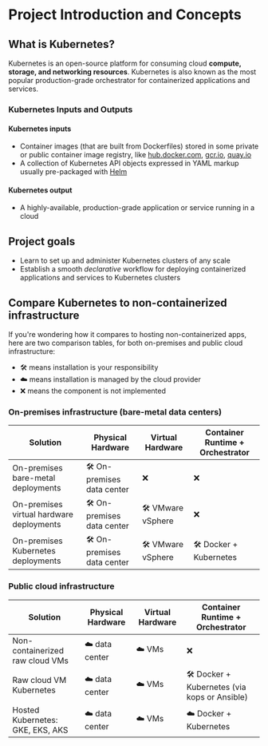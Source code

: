 # Project Introduction and Concepts

## What is Kubernetes?

Kubernetes is an open-source platform for consuming cloud **compute, storage, and networking resources**. Kubernetes is also known as the most popular production-grade orchestrator for containerized applications and services.

### Kubernetes Inputs and Outputs

#### Kubernetes inputs

- Container images (that are built from Dockerfiles) stored in some private or public container image registry, like [hub.docker.com](https://hub.docker.com/), [gcr.io](https://cloud.google.com/container-registry/), [quay.io](https://quay.io/)
- A collection of Kubernetes API objects expressed in YAML markup usually pre-packaged with [Helm](https://helm.sh/)

#### Kubernetes output

- A highly-available, production-grade application or service running in a cloud

## Project goals

- Learn to set up and administer Kubernetes clusters of any scale
- Establish a smooth *declarative* workflow for deploying containerized applications and services to Kubernetes clusters

## Compare Kubernetes to non-containerized infrastructure

If you're wondering how it compares to hosting non-containerized apps, here are two comparison tables, for both on-premises and public cloud infrastructure:

- 🛠 means installation is your responsibility
- ☁️ means installation is managed by the cloud provider
- ❌ means the component is not implemented

### On-premises infrastructure (bare-metal data centers)

| Solution | Physical Hardware | Virtual Hardware | Container Runtime + Orchestrator |
| --- | --- | --- | --- |
| On-premises bare-metal deployments | 🛠 On-premises data center | ❌ | ❌ |
| On-premises virtual hardware deployments | 🛠 On-premises data center | 🛠 VMware vSphere | ❌ |
| On-premises Kubernetes deployments | 🛠 On-premises data center | 🛠 VMware vSphere | 🛠 Docker + Kubernetes |

### Public cloud infrastructure

| Solution | Physical Hardware | Virtual Hardware | Container Runtime + Orchestrator |
| --- | --- | --- | --- |
| Non-containerized raw cloud VMs | ☁️ data center | ☁️ VMs | ❌ |
| Raw cloud VM Kubernetes | ☁️ data center | ☁️ VMs | 🛠 Docker + Kubernetes (via kops or Ansible) |
| Hosted Kubernetes: GKE, EKS, AKS | ☁️ data center | ☁️ VMs | ☁️ Docker + Kubernetes |
